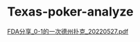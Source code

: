 # Texas-poker-analyze

[FDA分享_0-1的一次德州扑克_20220527.pdf](https://github.com/binyuc/Texas-poker-analyze/files/10706131/FDA._0-1._20220527.pdf)
